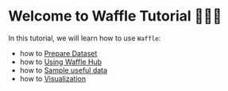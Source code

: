 # Welcome to Waffle Tutorial 🧇🧇🧇

In this tutorial, we will learn how to use `Waffle`: <br>

- how to [Prepare Dataset](prepare_dataset.ipynb)
- how to [Using Waffle Hub](using_hub.ipynb)
- how to [Sample useful data](active_filter.ipynb)
- how to [Visualization](visualization.ipynb)
